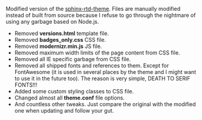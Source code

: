 
Modified version of the [sphinx-rtd-theme](https://github.com/rtfd/sphinx_rtd_theme). Files are manually modified instead of built from source because I refuse to go through the nightmare of using any garbage based on Node.js.

- Removed **versions.html** template file.
- Removed **badges_only.css** CSS file.
- Removed **modernizr.min.js** JS file.
- Removed maximum width limits of the page content from CSS file.
- Removed all IE specific garbage from CSS file.
- Removed all shipped fonts and references to them. Except for FontAwesome (it is used in several places by the theme and I might want to use it in the future too). The reason is very simple, DEATH TO SERIF FONTS!!!
- Added some custom styling classes to CSS file.
- Changed almost all **theme.conf** file options.
- And countless other tweaks. Just compare the original with the modified one when updating and follow your gut.
